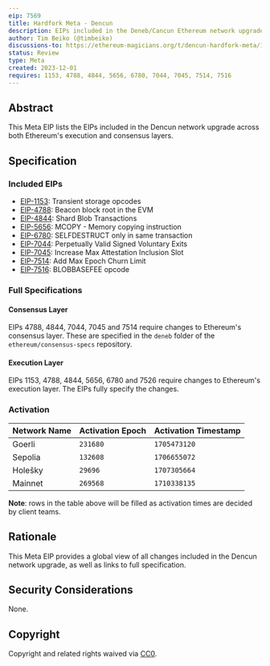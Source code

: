 ```yaml
---
eip: 7569
title: Hardfork Meta - Dencun
description: EIPs included in the Deneb/Cancun Ethereum network upgrade.
author: Tim Beiko (@timbeiko)
discussions-to: https://ethereum-magicians.org/t/dencun-hardfork-meta/16924
status: Review
type: Meta
created: 2023-12-01
requires: 1153, 4788, 4844, 5656, 6780, 7044, 7045, 7514, 7516
---
```


## Abstract

This Meta EIP lists the EIPs included in the Dencun network upgrade across both Ethereum's execution and consensus layers. 

## Specification

### Included EIPs 

* [EIP-1153](./eip-1153.md): Transient storage opcodes
* [EIP-4788](./eip-4788.md): Beacon block root in the EVM
* [EIP-4844](./eip-4844.md): Shard Blob Transactions 
* [EIP-5656](./eip-5656.md): MCOPY - Memory copying instruction
* [EIP-6780](./eip-6780.md): SELFDESTRUCT only in same transaction
* [EIP-7044](./eip-7044.md): Perpetually Valid Signed Voluntary Exits
* [EIP-7045](./eip-7045.md): Increase Max Attestation Inclusion Slot
* [EIP-7514](./eip-7514.md): Add Max Epoch Churn Limit
* [EIP-7516](./eip-7516.md): BLOBBASEFEE opcode

### Full Specifications 

#### Consensus Layer

EIPs 4788, 4844, 7044, 7045 and 7514 require changes to Ethereum's consensus layer. These are specified in the `deneb` folder of the `ethereum/consensus-specs` repository.

#### Execution Layer

EIPs 1153, 4788, 4844, 5656, 6780 and 7526 require changes to Ethereum's execution layer. The EIPs fully specify the changes. 

### Activation 

| Network Name     | Activation Epoch | Activation Timestamp |
|------------------|------------------|----------------------|
| Goerli           |    `231680`      |    `1705473120`      |
| Sepolia          |    `132608`      |    `1706655072`      |
| Holešky          |    `29696`       |    `1707305664`      |
| Mainnet          |    `269568`      |    `1710338135`      |

**Note**: rows in the table above will be filled as activation times are decided by client teams. 

## Rationale

This Meta EIP provides a global view of all changes included in the Dencun network upgrade, as well as links to full specification. 

## Security Considerations

None.

## Copyright

Copyright and related rights waived via [CC0](../LICENSE.md).
